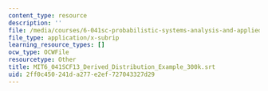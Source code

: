 ```yaml
---
content_type: resource
description: ''
file: /media/courses/6-041sc-probabilistic-systems-analysis-and-applied-probability-fall-2013/2ff0c450241da277e2ef727043327d29_MIT6_041SCF13_Derived_Distribution_Example_300k.srt
file_type: application/x-subrip
learning_resource_types: []
ocw_type: OCWFile
resourcetype: Other
title: MIT6_041SCF13_Derived_Distribution_Example_300k.srt
uid: 2ff0c450-241d-a277-e2ef-727043327d29
---
```


